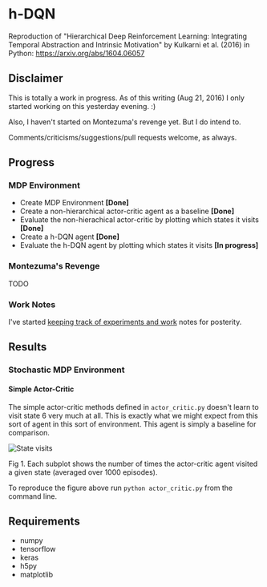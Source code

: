 # h-DQN

Reproduction of "Hierarchical Deep Reinforcement Learning: Integrating Temporal Abstraction and Intrinsic Motivation" by Kulkarni et al. (2016) in Python: https://arxiv.org/abs/1604.06057

## Disclaimer

This is totally a work in progress. As of this writing (Aug 21, 2016) I only started working on this yesterday evening. :)

Also, I haven't started on Montezuma's revenge yet. But I do intend to.

Comments/criticisms/suggestions/pull requests welcome, as always.

## Progress

### MDP Environment
- Create MDP Environment **[Done]**
- Create a non-hierarchical actor-critic agent as a baseline **[Done]**
- Evaluate the non-hierachical actor-critic by plotting which states it visits **[Done]**
- Create a h-DQN agent **[Done]**
- Evaluate the h-DQN agent by plotting which states it visits **[In progress]**

### Montezuma's Revenge

TODO

### Work Notes

I've started [keeping track of experiments and work](https://github.com/EthanMacdonald/h-DQN/blob/master/work_notes.md) notes for posterity. 

## Results

### Stochastic MDP Environment

#### Simple Actor-Critic

The simple actor-critic methods defined in `actor_critic.py` doesn't learn to visit state 6 very much at all. This is exactly what we might expect from this sort of agent in this sort of environment. This agent is simply a baseline for comparison.

![State visits](https://github.com/EthanMacdonald/h-DQN/blob/master/fig/mdp-actor-critic-visits.png)

Fig 1. Each subplot shows the number of times the actor-critic agent visited a given state (averaged over 1000 episodes).

To reproduce the figure above run `python actor_critic.py` from the command line.

## Requirements

- numpy
- tensorflow
- keras
- h5py
- matplotlib
